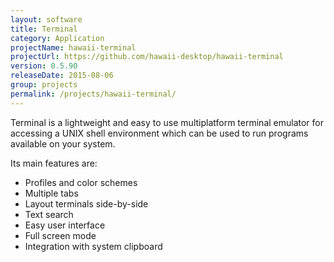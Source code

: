 ```yaml
---
layout: software
title: Terminal
category: Application
projectName: hawaii-terminal
projectUrl: https://github.com/hawaii-desktop/hawaii-terminal
version: 0.5.90
releaseDate: 2015-08-06
group: projects
permalink: /projects/hawaii-terminal/
---
```


Terminal is a lightweight and easy to use multiplatform
terminal emulator for accessing a UNIX shell environment which
can be used to run programs available on your system.

Its main features are:

* Profiles and color schemes
* Multiple tabs
* Layout terminals side-by-side
* Text search
* Easy user interface
* Full screen mode
* Integration with system clipboard
